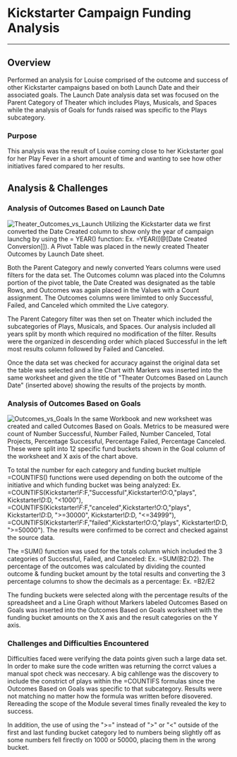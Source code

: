 # Kickstarter Campaign Funding Analysis
---
## Overview
Performed an analysis for Louise comprised of the outcome and success of other Kickstarter campaigns based on both Launch Date and their associated goals.   The Launch Date analysis data set was focused on the Parent Category of Theater which includes Plays, Musicals, and Spaces while the analysis of Goals for funds raised was specific to the Plays subcategory.   

### Purpose
This analysis was the result of Louise coming close to her Kickstarter goal for her Play Fever in a short amount of time and wanting to see how other initiatives fared compared to her results.

## Analysis & Challenges
### Analysis of Outcomes Based on Launch Date
![Theater_Outcomes_vs_Launch](https://user-images.githubusercontent.com/84201082/123518244-077abf00-d673-11eb-8c36-0579e6c78bab.png)
Utilizing the Kickstarter data we first converted the Date Created column to show only the year of campaign launchg by using the = YEAR() function: Ex. =YEAR([@[Date Created Conversion]]).   A Pivot Table was placed in the newly created Theater Outcomes by Launch Date sheet. 

Both the Parent Category and newly converted Years columns were used filters for the data set.   The Outcomes column was placed into the Columns portion of the pivot table, the Date Created was designated as the table Rows, and Outcomes was again placed in the Values with a Count assignment.  The Outcomes columns were limimted to only Successful, Failed, and Canceled which ommited the Live category.   

The Parent Category filter was then set on Theater which included the subcategories of Plays, Musicals, and Spaces.   Our analysis included all years split by month which required no modification of the filter.   Results were the organized in descending order which placed Successful in the left most results column followed by Failed and Canceled.

Once the data set was checked for accuracy against the original data set the table was selected and a line Chart with Markers was inserted into the same worksheet and given the title of "Theater Outcomes Based on Launch Date" (inserted above) showing the results of the projects by month.

### Analysis of Outcomes Based on Goals
![Outcomes_vs_Goals](https://user-images.githubusercontent.com/84201082/123518280-2ed18c00-d673-11eb-8fe1-9d1e1c69aa04.png)
In the same Workbook and new worksheet was created and called Outcomes Based on Goals.   Metrics to be measured were count of Number Successful, Number Failed, Number Canceled, Total Projects, Percentage Successful, Percentage Failed, Percentage Canceled.   These were split into 12 specific fund buckets shown in the Goal column of the worksheet and X axis of the chart above.

To total the number for each category and funding bucket multiple =COUNTIFS() functions were used depending on both the outcome of the initiative and which funding bucket was being analyzed: Ex. =COUNTIFS(Kickstarter!$F:$F,"Successful",Kickstarter!$O:$O,"plays", Kickstarter!$D:$D, "<1000"), =COUNTIFS(Kickstarter!$F:$F,"canceled",Kickstarter!$O:$O,"plays", Kickstarter!$D:$D, ">=30000", Kickstarter!$D:$D, "<=34999"), =COUNTIFS(Kickstarter!$F:$F,"failed",Kickstarter!$O:$O,"plays", Kickstarter!$D:$D, ">=50000").   The results were confirmed to be correct and checked against the source data.

The =SUM() function was used for the totals column which included the 3 categories of Successful, Failed, and Canceled: Ex. =SUM(B2:D2).   The percentage of the outcomes was calculated by dividing the counted outcome & funding bucket amount by the total results and converting the 3 percentage columns to show the decimals as a percentage: Ex. =B2/E2

The funding buckets were selected along with the percentage results of the spreadsheet and a Line Graph without Markers labeled Outcomes Based on Goals was inserted into the Outcomes Based on Goals worksheet with the funding bucket amounts on the X axis and the result categories on the Y axis. 

### Challenges and Difficulties Encountered
Difficulties faced were verifying the data points given such a large data set.   In order to make sure the code written was returning the corrct values a manual spot check was neccesary.   A big cahllenge was the discovery to include the constrict of plays within the =COUNTIFS formulas since the Outcomes Based on Goals was specific to that subcategory.   Results were not matching no matter how the formula was written before disovered. Rereading the scope of the Module several times finally revealed the key to success.

In addition, the use of using the ">=" instead of ">" or "<" outside of the first and last funding bucket category led to numbers being slightly off as some numbers fell firectly on 1000 or 50000, placing them in the wrong bucket.
